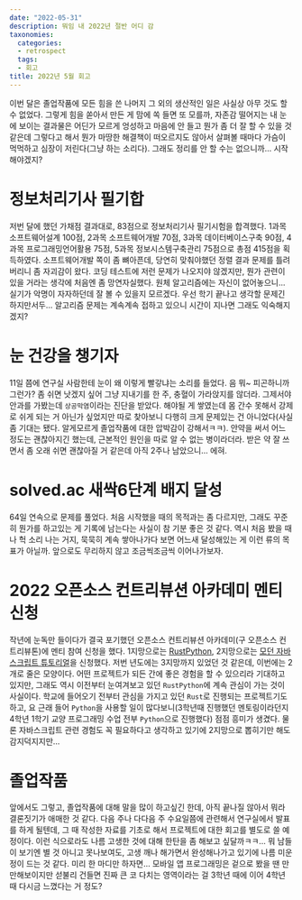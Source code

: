 ```yaml
---
date: "2022-05-31"
description: 뭐임 내 2022년 절반 어디 감
taxonomies:
  categories:
  - retrospect
  tags:
  - 회고
title: 2022년 5월 회고
---
```


이번 달은 졸업작품에 모든 힘을 쓴 나머지 그 외의 생산적인 일은 사실상 아무 것도 할 수 없었다. 그렇게 힘을 쏟아서 만든 게 맘에 쏙 들면 또 모를까, 자존감 떨어지는 내 눈에 보이는 결과물은 어딘가 모르게 엉성하고 마음에 안 들고 뭔가 좀 더 잘 할 수 있을 것 같은데 그렇다고 해서 뭔가 마땅한 해결책이 떠오르지도 않아서 살펴볼 때마다 가슴이 먹먹하고 심장이 저린다(그냥 하는 소리다). 그래도 정리를 안 할 수는 없으니까... 시작해야겠지?
<!-- more -->

# 정보처리기사 필기합
저번 달에 했던 가채점 결과대로, 83점으로 정보처리기사 필기시험을 합격했다. 1과목 소프트웨어설계 100점, 2과목 소프트웨어개발 70점, 3과목 데이터베이스구축 90점, 4과목 프로그래밍언어활용 75점, 5과목 정보시스템구축관리 75점으로 총점 415점을 획득하였다. 소프트웨어개발 쪽이 좀 뼈아픈데, 당연히 맞춰야했던 정렬 결과 문제를 틀려버리니 좀 자괴감이 왔다. 코딩 테스트에 저런 문제가 나오지야 않겠지만, 뭔가 관련이 있을 거라는 생각에 처음엔 좀 망연자실했다. 원체 알고리즘에는 자신이 없어놓으니... 실기가 악명이 자자하던데 잘 볼 수 있을지 모르겠다. 우선 학기 끝나고 생각할 문제긴 하지만서두... 알고리즘 문제는 계속계속 접하고 있으니 시간이 지나면 그래도 익숙해지겠지?

# 눈 건강을 챙기자
11일 쯤에 연구실 사람한테 눈이 왜 이렇게 빨갛냐는 소리를 들었다. 음 뭐~ 피곤하니까 그런가? 좀 쉬면 낫겠지 싶어 그냥 지내기를 한 주, 충혈이 가라앉지를 않더라. 그제서야 안과를 가봤는데 `상공막염`이라는 진단을 받았다. 해야될 게 쌓였는데 몸 간수 못해서 강제로 쉬게 되는 거 아닌가 싶었지만 따로 찾아보니 다행히 크게 문제있는 건 아니었다(사실 좀 기대는 됐다. 알게모르게 졸업작품에 대한 압박감이 강해서ㅋㅋ). 안약을 써서 어느 정도는 괜찮아지긴 했는데, 근본적인 원인을 따로 알 수 없는 병이라더라. 받은 약 잘 쓰면서 좀 오래 쉬면 괜찮아질 거 같은데 아직 2주나 남았으니... 에혀.

# solved.ac 새싹6단계 배지 달성
64일 연속으로 문제를 풀었다. 처음 시작했을 때의 목적과는 좀 다르지만, 그래도 꾸준히 뭔가를 하고있는 게 기록에 남는다는 사실이 참 기분 좋은 것 같다. 역시 처음 봤을 때나 헉 소리 나는 거지, 묵묵히 계속 쌓아나가다 보면 어느새 달성해있는 게 이런 류의 목표가 아닐까. 앞으로도 무리하지 않고 조금씩조금씩 이어나가보자.

# 2022 오픈소스 컨트리뷰션 아카데미 멘티 신청
작년에 눈독만 들이다가 결국 포기했던 오픈소스 컨트리뷰션 아카데미(구 오픈소스 컨트리뷰톤)에 멘티 참여 신청을 했다. 1지망으로는 [RustPython](https://github.com/RustPython/RustPython), 2지망으로는 [모던 자바스크립트 튜토리얼](https://github.com/javascript-tutorial/ko.javascript.info)을 신청했다. 저번 년도에는 3지망까지 있었던 것 같은데, 이번에는 2개로 줄은 모양이다. 어떤 프로젝트가 되든 간에 좋은 경험을 할 수 있으리라 기대하고 있지만, 그래도 역시 이전부터 눈여겨보고 있던 `RustPython`에 계속 관심이 가는 것이 사실이다. 학교에 들어오기 전부터 관심을 가지고 있던 `Rust`로 진행되는 프로젝트기도 하고, 요 근래 들어 `Python`을 사용할 일이 많다보니(3학년때 진행했던 멘토링이라던지 4학년 1학기 교양 프로그래밍 수업 전부 `Python`으로 진행했다) 점점 흥미가 생겼다. 물론 자바스크립트 관련 경험도 꼭 필요하다고 생각하고 있기에 2지망으로 뽑히기만 해도 감지덕지지만...

# 졸업작품
앞에서도 그렇고, 졸업작품에 대해 말을 많이 하고싶긴 한데, 아직 끝나질 않아서 뭐라 결론짓기가 애매한 것 같다. 다음 주나 다다음 주 수요일쯤에 관련해서 연구실에서 발표를 하게 될텐데, 그 때 작성한 자료를 기초로 해서 프로젝트에 대한 회고를 별도로 쓸 예정이다. 이런 식으로라도 나름 고생한 것에 대해 한탄을 좀 해보고 싶달까ㅋㅋ... 뭐 남들이 보기엔 별 것 아니고 못나보여도, 고생 깨나 해가면서 완성해나가고 있기에 나름 미운 정이 드는 것 같다. 미리 한 마디만 하자면... 모바일 앱 프로그래밍은 겉으로 봤을 땐 만만해보이지만 섣불리 건들면 진짜 큰 코 다치는 영역이라는 걸 3학년 때에 이어 4학년 때 다시금 느꼈다는 거 정도?